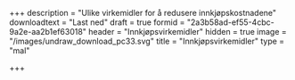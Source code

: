 +++
description = "Ulike virkemidler for å redusere innkjøpskostnadene"
downloadtext = "Last ned"
draft = true
formid = "2a3b58ad-ef55-4cbc-9a2e-aa2b1ef63018"
header = "Innkjøpsvirkemidler"
hidden = true
image = "/images/undraw_download_pc33.svg"
title = "Innkjøpsvirkemidler"
type = "mal"

+++
